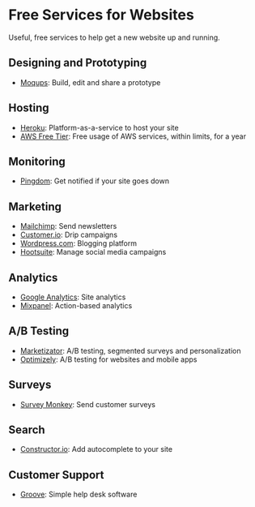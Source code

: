 # Free Services for Websites

Useful, free services to help get a new website up and running.

## Designing and Prototyping

* [Moqups](https://moqups.com/): Build, edit and share a prototype

## Hosting

* [Heroku](https://www.heroku.com/): Platform-as-a-service to host your site
* [AWS Free Tier](http://aws.amazon.com/free/): Free usage of AWS services, within limits, for a year

## Monitoring

* [Pingdom](https://www.pingdom.com/free/): Get notified if your site goes down

## Marketing

* [Mailchimp](http://mailchimp.com/): Send newsletters
* [Customer.io](http://customer.io/): Drip campaigns
* [Wordpress.com](https://wordpress.com/): Blogging platform
* [Hootsuite](https://hootsuite.com): Manage social media campaigns

## Analytics

* [Google Analytics](https://analytics.google.com): Site analytics
* [Mixpanel](https://mixpanel.com): Action-based analytics

## A/B Testing

* [Marketizator](https://www.marketizator.com/): A/B testing, segmented surveys and personalization
* [Optimizely](https://www.optimizely.com): A/B testing for websites and mobile apps

## Surveys

* [Survey Monkey](https://www.surveymonkey.com): Send customer surveys

## Search

* [Constructor.io](http://constructor.io/): Add autocomplete to your site

## Customer Support

* [Groove](https://www.groovehq.com): Simple help desk software
